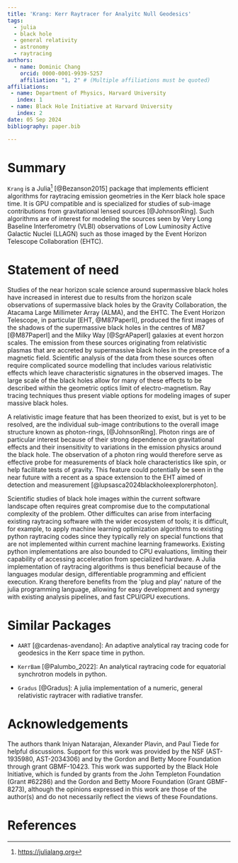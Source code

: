 ```yaml
---
title: 'Krang: Kerr Raytracer for Analyitc Null Geodesics'
tags:
  - julia
  - black hole 
  - general relativity
  - astronomy
  - raytracing
authors:
  - name: Dominic Chang
    orcid: 0000-0001-9939-5257
    affiliation: "1, 2" # (Multiple affiliations must be quoted)
affiliations:
 - name: Department of Physics, Harvard University
   index: 1
 - name: Black Hole Initiative at Harvard University
   index: 2
date: 05 Sep 2024
bibliography: paper.bib

---
```


# Summary
`Krang` is a Julia[^1] [@Bezanson2015] package that implements efficient algorithms for raytracing emission geometries in the Kerr black hole space time.
It is GPU compatible and is specialized for studies of sub-image contributions from gravitational lensed sources [@JohnsonRing]. 
Such algorithms are of interest for modeling the sources seen by Very Long Baseline Interferometry (VLBI) observations of Low Luminosity Active Galactic Nuclei (LLAGN) such as those imaged by the Event Horizon Telescope Collaboration (EHTC).

[^1]: https://julialang.org

# Statement of need

Studies of the near horizon scale science around supermassive black holes have increased in interest due to results from the horizon scale observations of supermassive black holes by the Gravity Collaboration, the Atacama Large Millimeter Array (ALMA), and the EHTC.
The Event Horizon Telescope, in particular [EHT, @M87PaperII], produced the first images of the shadows of the supermassive black holes in the centres of M87 [@M87PaperI] and the Milky Way [@SgrAPaperI] galaxies at event horzon scales.
The emission from these sources originating from relativistic plasmas that are accreted by supermassive black holes in the presence of a magnetic field.
Scientific analysis of the data from these sources often require complicated source modelling that includes various relativistic effects which leave characteristic signatures in the observed images.
The large scale of the black holes allow for many of these effects to be described within the geometric optics limit of electro-magnetism. Ray tracing techniques thus present viable options for modeling images of super massive black holes.

A relativistic image feature that has been theorized to exist, but is yet to be resolved, are the individual sub-image contributions to the overall image structure known as photon-rings, [@JohnsonRing].
Photon rings are of particular interest because of their strong dependence on gravitational effects and their insensitivity to variations in the emission physics around the black hole.
The observation of a photon ring would therefore serve as effective probe for measurements of black hole characteristics like spin, or help facilitate tests of gravity.
This feature could potentially be seen in the near future with a recent as a space extension to the EHT aimed of detection and measurement [@lupsasca2024blackholeexplorerphoton].

Scientific studies of black hole images within the current software landscape often requires great compromise due to the computational complexity of the problem.
Other difficultes can arise from interfacing existing raytracing software with the wider ecosystem of tools; it is difficult, for example, to apply machine learning optimization algorithms to existing python raytracing codes since they typically rely on special functions that are not implemented within current machine learning frameworks.
Existing python implementations are also bounded to CPU evaluations, limiting their capability of accessing acceleration from specialized hardware.
A Julia implementation of raytracing algorithms is thus beneficial because of the languages modular design, differentiable programming and efficient execution.
Krang therefore benefits from the 'plug and play' nature of the julia programming language, allowing for easy development and synergy with existing analysis pipelines, and fast CPU/GPU executions.


# Similar Packages
- `AART` [@cardenas-avendano]: An adaptive analytical ray tracing code for geodesics in the Kerr space time in python.

- `KerrBam` [@Palumbo_2022]: An analytical raytracing code for equatorial synchrotron models in python.

- `Gradus` [@Gradus]: A julia implementation of a numeric, general relativistic raytracer with radiative transfer.

# Acknowledgements
The authors thank Iniyan Natarajan, Alexander Plavin, and Paul Tiede for helpful discussions. Support for this work was provided by the NSF (AST-1935980, AST-2034306) and by the Gordon and Betty Moore Foundation through grant GBMF-10423. This work was supported by the Black Hole Initiative, which is funded by grants from the John Templeton Foundation (Grant #62286) and the Gordon and Betty Moore Foundation (Grant GBMF-8273), although the opinions expressed in this work are those of the author(s) and do not necessarily reflect the views of these Foundations.

# References
